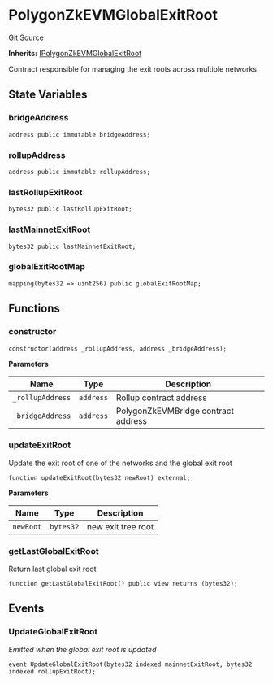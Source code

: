 # PolygonZkEVMGlobalExitRoot
[Git Source](https://github.com/agglayer/agglayer-contracts/blob/112a010b7c8b14335e5fe1a9bffc11bd2459df05/contracts/PolygonZkEVMGlobalExitRoot.sol)

**Inherits:**
[IPolygonZkEVMGlobalExitRoot](/contracts/interfaces/IPolygonZkEVMGlobalExitRoot.sol/interface.IPolygonZkEVMGlobalExitRoot.md)

Contract responsible for managing the exit roots across multiple networks


## State Variables
### bridgeAddress

```solidity
address public immutable bridgeAddress;
```


### rollupAddress

```solidity
address public immutable rollupAddress;
```


### lastRollupExitRoot

```solidity
bytes32 public lastRollupExitRoot;
```


### lastMainnetExitRoot

```solidity
bytes32 public lastMainnetExitRoot;
```


### globalExitRootMap

```solidity
mapping(bytes32 => uint256) public globalExitRootMap;
```


## Functions
### constructor


```solidity
constructor(address _rollupAddress, address _bridgeAddress);
```
**Parameters**

|Name|Type|Description|
|----|----|-----------|
|`_rollupAddress`|`address`|Rollup contract address|
|`_bridgeAddress`|`address`|PolygonZkEVMBridge contract address|


### updateExitRoot

Update the exit root of one of the networks and the global exit root


```solidity
function updateExitRoot(bytes32 newRoot) external;
```
**Parameters**

|Name|Type|Description|
|----|----|-----------|
|`newRoot`|`bytes32`|new exit tree root|


### getLastGlobalExitRoot

Return last global exit root


```solidity
function getLastGlobalExitRoot() public view returns (bytes32);
```

## Events
### UpdateGlobalExitRoot
*Emitted when the global exit root is updated*


```solidity
event UpdateGlobalExitRoot(bytes32 indexed mainnetExitRoot, bytes32 indexed rollupExitRoot);
```

